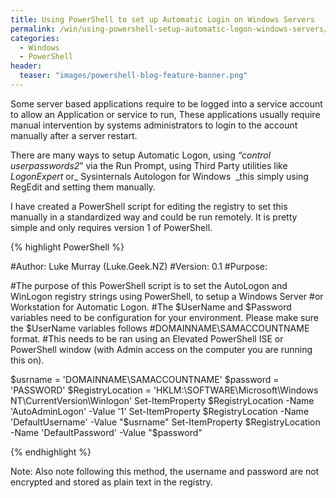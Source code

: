 ```yaml
---
title: Using PowerShell to set up Automatic Login on Windows Servers
permalink: /win/using-powershell-setup-automatic-logon-windows-servers/
categories:
  - Windows
  - PowerShell
header:
  teaser: "images/powershell-blog-feature-banner.png"
---
```

Some server based applications require to be logged into a service account to allow an Application or service to run, These applications usually require manual intervention by systems administrators to login to the account manually after a server restart.

There are many ways to setup Automatic Logon, using _&#8220;control userpasswords2_&#8221; via the Run Prompt, using Third Party utilities like _LogonExpert_ or_ Sysinternals Autologon for Windows  _this simply using RegEdit and setting them manually.

I have created a PowerShell script for editing the registry to set this manually in a standardized way and could be run remotely. It is pretty simple and only requires version 1 of PowerShell.

{% highlight PowerShell %}

#Author: Luke Murray (Luke.Geek.NZ)
#Version: 0.1
#Purpose:

#The purpose of this PowerShell script is to set the AutoLogon and WinLogon registry strings using PowerShell, to setup a Windows Server #or Workstation for Automatic Logon.
#The $UserName and $Password variables need to be configuration for your environment. Please make sure the $UserName variables follows #DOMAINNAME\SAMACCOUNTNAME format.
#This needs to be ran using an Elevated PowerShell ISE or PowerShell window (with Admin access on the computer you are running this on).

$usrname = 'DOMAINNAME\SAMACCOUNTNAME'
$password = 'PASSWORD'
$RegistryLocation = 'HKLM:\SOFTWARE\Microsoft\Windows NT\CurrentVersion\Winlogon'
Set-ItemProperty $RegistryLocation -Name 'AutoAdminLogon' -Value '1'
Set-ItemProperty $RegistryLocation -Name 'DefaultUsername' -Value "$usrname"
Set-ItemProperty $RegistryLocation -Name 'DefaultPassword' -Value "$password"

{% endhighlight %}

Note: Also note following this method, the username and password are not encrypted and stored as plain text in the registry.
